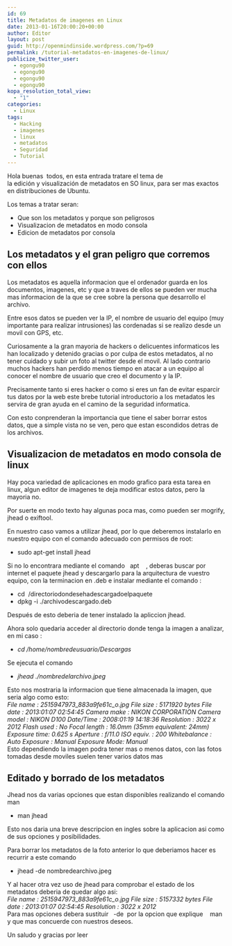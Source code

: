 ```yaml
---
id: 69
title: Metadatos de imagenes en Linux
date: 2013-01-16T20:00:20+00:00
author: Editor
layout: post
guid: http://openmindinside.wordpress.com/?p=69
permalink: /tutorial-metadatos-en-imagenes-de-linux/
publicize_twitter_user:
  - egongu90
  - egongu90
  - egongu90
  - egongu90
kopa_resolution_total_view:
  - "1"
categories:
  - Linux
tags:
  - Hacking
  - imagenes
  - linux
  - metadatos
  - Seguridad
  - Tutorial
---
```

Hola buenas  todos, en esta entrada tratare el tema de la edición y visualización de metadatos en SO linux, para ser mas exactos en distribuciones de Ubuntu.

Los temas a tratar seran:
<ul>
	<li>Que son los metadatos y porque son peligrosos</li>
	<li>Visualizacion de metadatos en modo consola</li>
	<li>Edicion de metadatos por consola<!--more--></li>
</ul>
<h2>Los metadatos y el gran peligro que corremos con ellos</h2>
Los metadatos es aquella informacion que el ordenador guarda en los documentos, imagenes, etc y que a traves de ellos se pueden ver mucha mas informacion de la que se cree sobre la persona que desarrollo el archivo.

Entre esos datos se pueden ver la IP, el nombre de usuario del equipo (muy importante para realizar intrusiones) las cordenadas si se realizo desde un movil con GPS, etc.

Curiosamente a la gran mayoria de hackers o delicuentes informaticos les han localizado y detenido gracias o por culpa de estos metadatos, al no tener cuidado y subir un foto al twitter desde el movil. Al lado contrario muchos hackers han perdido menos tiempo en atacar a un equipo al conocer el nombre de usuario que creo el documento y la IP.

Precisamente tanto si eres hacker o como si eres un fan de evitar esparcir tus datos por la web este brebe tutorial introductorio a los metadatos les servira de gran ayuda en el camino de la seguridad informatica.

Con esto conprenderan la importancia que tiene el saber borrar estos datos, que a simple vista no se ven, pero que estan escondidos detras de los archivos.
<h2>Visualizacion de metadatos en modo consola de linux</h2>
Hay poca variedad de aplicaciones en modo grafico para esta tarea en linux, algun editor de imagenes te deja modificar estos datos, pero la mayoria no.

Por suerte en modo texto hay algunas poca mas, como pueden ser mogrify, jhead o exiftool.

En nuestro caso vamos a utilizar jhead, por lo que deberemos instalarlo en nuestro equipo con el comando adecuado con permisos de root:
<ul>
	<li>sudo apt-get install jhead</li>
</ul>
Si no lo encontrara mediante el comando   apt    , deberas buscar por internet el paquete jhead y descargarlo para la arquitectura de vuestro equipo, con la terminacion en .deb e instalar mediante el comando :
<ul>
	<li>cd  /directoriodondesehadescargadoelpaquete</li>
	<li>dpkg -i ./archivodescargado.deb</li>
</ul>
Después de esto deberia de tener instalado la apliccion jhead.

Ahora solo quedaria acceder al directorio donde tenga la imagen a analizar, en mi caso :
<ul>
	<li><address>cd /home/nombredeusuario/Descargas</address></li>
</ul>
Se ejecuta el comando
<ul>
	<li><address>jhead ./nombredelarchivo.jpeg</address></li>
</ul>
Esto nos mostraria la informacion que tiene almacenada la imagen, que seria algo como esto:

<address>File name : 2515947973_883a9fe61c_o.jpg
File size : 5171920 bytes
File date : 2013:01:07 02:54:45
Camera make : NIKON CORPORATION
Camera model : NIKON D100
Date/Time : 2008:01:19 14:18:36
Resolution : 3022 x 2012
Flash used : No
Focal length : 16.0mm (35mm equivalent: 24mm)
Exposure time: 0.625 s
Aperture : f/11.0
ISO equiv. : 200
Whitebalance : Auto
Exposure : Manual
Exposure Mode: Manual</address>Esto dependiendo la imagen podra tener mas o menos datos, con las fotos tomadas desde moviles suelen tener varios datos mas
<h2>Editado y borrado de los metadatos</h2>
Jhead nos da varias opciones que estan disponibles realizando el comando man
<ul>
	<li>man jhead</li>
</ul>
Esto nos daria una breve descripcion en ingles sobre la aplicacion asi como de sus opciones y posibilidades.

Para borrar los metadatos de la foto anterior lo que deberiamos hacer es recurrir a este comando
<ul>
	<li>jhead -de nombredearchivo.jpeg</li>
</ul>
Y al hacer otra vez uso de jhead para comprobar el estado de los metadatos deberia de quedar algo asi:

<address>File name : 2515947973_883a9fe61c_o.jpg
File size : 5157332 bytes
File date : 2013:01:07 02:54:45
Resolution : 3022 x 2012</address>Para mas opciones debera sustituir   -de  por la opcion que explique    man   y que mas concuerde con nuestros deseos.

Un saludo y gracias por leer